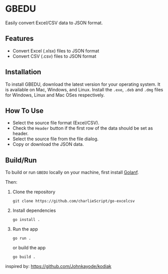 # GBEDU

Easily convert Excel/CSV data to JSON format. 


## Features
- Convert Excel (.xlsx) files to JSON format
- Convert CSV (.csv) files to JSON format

## Installation
To install GBEDU, download the latest version for your operating system. It is available on Mac, Windows, and Linux.
Install the `.exe`, `.deb` and `.dmg` files for Windows, Linux and Mac OSes respectively.

## How To Use
- Select the source file format (Excel/CSV).
- Check the `Header` button if the first row of the data should be set as header.
- Select the source file from the file dialog.
- Copy or download the JSON data.

## Build/Run
To build or run `GBEDU` locally on your machine, first install [Golanf](https://go.dev/).  

Then:
1. Clone the repository  

    ```shell
    git clone https://github.com/charlieScript/go-excelcsv
    ```
2. Install dependencies  

    ```shell
    go install .
    ```
3. Run the app  

    ```shell
    go run .
    ```  

   or build the app  

    ```shell
    go build .
    ```

inspired by: https://github.com/Johnkayode/kodiak